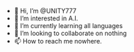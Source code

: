 - 👋 Hi, I’m @UNITY777
- 👀 I’m interested in A.I.
- 🌱 I’m currently learning all languages
- 💞️ I’m looking to collaborate on nothing
- 📫 How to reach me nowhere.

<!---
UNITY777/UNITY777 is a ✨ special ✨ repository because its `README.md` (this file) appears on your GitHub profile.
You can click the Preview link to take a look at your changes.
--->
